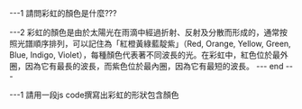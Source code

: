 ---1
請問彩虹的顏色是什麼???



---2
彩虹的顏色是由於太陽光在雨滴中經過折射、反射及分散而形成的，通常按照光譜順序排列，可以記住為「紅橙黃綠藍靛紫」（Red, Orange, Yellow, Green, Blue, Indigo, Violet），每種顏色代表著不同波長的光。在彩虹中，紅色位於最外圈，因為它有最長的波長，而紫色位於最內圈，因為它有最短的波長。
--- end ---


---1
請用一段js code撰寫出彩虹的形狀包含顏色
